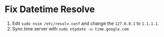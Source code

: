 # Fix Datetime Resolve

1. Edit `sudo nvim /etc/resolv.conf` and change the `127.0.0.1` to `1.1.1.1`.
2. Sync time server with `sudo ntpdate -u time.google.com`
